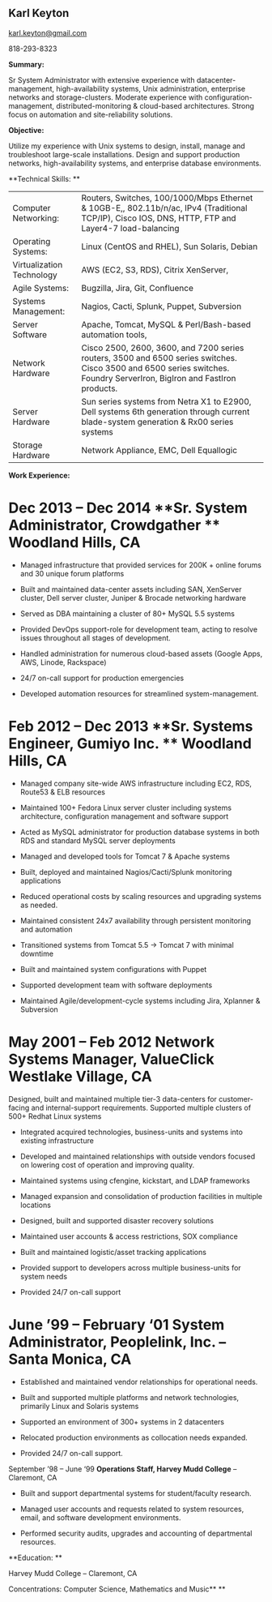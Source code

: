 ## Karl Keyton

karl.keyton@gmail.com

818-293-8323

**Summary:**

Sr System Administrator with extensive experience with datacenter-management, high-availability systems, Unix administration, enterprise networks and storage-clusters. Moderate experience with configuration-management, distributed-monitoring & cloud-based architectures. Strong focus on automation and site-reliability solutions.

**Objective:**

Utilize my experience with Unix systems to design, install, manage and troubleshoot large-scale installations. Design and support production networks, high-availability systems, and enterprise database environments. 

**Technical Skills: 	**

<table>
  <tr>
    <td>Computer Networking:</td>
    <td>Routers, Switches, 100/1000/Mbps Ethernet & 10GB-E,, 802.11b/n/ac, IPv4 (Traditional TCP/IP), Cisco IOS, DNS, HTTP, FTP and Layer4-7 load-balancing</td>
  </tr>
  <tr>
    <td>Operating Systems:</td>
    <td>Linux (CentOS  and RHEL), Sun Solaris, Debian</td>
  </tr>
  <tr>
    <td>Virtualization Technology</td>
    <td>AWS (EC2, S3, RDS), Citrix XenServer, </td>
  </tr>
  <tr>
    <td>Agile Systems:</td>
    <td>Bugzilla, Jira, Git, Confluence</td>
  </tr>
  <tr>
    <td>Systems Management:</td>
    <td>Nagios, Cacti, Splunk, Puppet, Subversion</td>
  </tr>
  <tr>
    <td>Server Software</td>
    <td>Apache, Tomcat, MySQL & Perl/Bash-based automation tools,</td>
  </tr>
  <tr>
    <td>Network Hardware</td>
    <td>Cisco 2500, 2600, 3600, and 7200 series routers, 3500 and 6500 series switches.
Cisco 3500 and 6500 series switches. Foundry ServerIron, BigIron and FastIron products.</td>
  </tr>
  <tr>
    <td>Server Hardware</td>
    <td>Sun series systems from Netra X1 to E2900, Dell systems 6th generation through current blade-system generation & Rx00 series systems</td>
  </tr>
  <tr>
    <td>Storage Hardware</td>
    <td>Network Appliance,  EMC, Dell Equallogic</td>
  </tr>
</table>


**Work Experience:**

# Dec 2013 – Dec 2014		**Sr. System Administrator, Crowdgather ** 		Woodland Hills, CA

* Managed infrastructure that provided services for 200K + online forums and 30 unique forum platforms

* Built and maintained data-center assets including SAN, XenServer  cluster, Dell server cluster, Juniper & Brocade networking hardware

* Served as DBA maintaining a cluster of 80+ MySQL 5.5 systems

* Provided DevOps support-role for development team, acting to resolve issues throughout all stages of development.

* Handled administration for numerous cloud-based assets (Google Apps, AWS, Linode, Rackspace)

* 24/7 on-call support for production emergencies

* Developed automation resources for streamlined system-management.

# Feb 2012 – Dec 2013		**Sr. Systems Engineer, Gumiyo Inc. ** 		Woodland Hills, CA

* Managed company site-wide AWS infrastructure including EC2, RDS, Route53 & ELB resources

* Maintained 100+ Fedora  Linux server cluster including systems architecture, configuration management and software support

* Acted as MySQL administrator for production database systems in both RDS and standard MySQL server deployments

* Managed and developed tools for Tomcat 7 & Apache systems

* Built, deployed and maintained Nagios/Cacti/Splunk monitoring applications

* Reduced operational costs by scaling resources and upgrading systems as needed.

* Maintained consistent 24x7 availability through persistent monitoring and automation

* Transitioned systems from Tomcat 5.5 -> Tomcat 7 with minimal downtime

* Built and maintained system configurations with Puppet

* Supported development team with software deployments

* Maintained Agile/development-cycle systems including Jira, Xplanner & Subversion

# May 2001 – Feb 2012		**Network Systems Manager, ValueClick** 		Westlake Village, CA

Designed, built and maintained multiple tier-3 data-centers for customer-facing and internal-support requirements. Supported multiple clusters of 500+ Redhat Linux systems

* Integrated acquired technologies, business-units and systems into existing infrastructure

* Developed and maintained relationships with outside vendors focused on lowering cost of operation and improving quality.  

* Maintained systems using cfengine, kickstart, and LDAP frameworks

* Managed expansion and consolidation of production facilities in multiple locations

* Designed, built and supported disaster recovery solutions

* Maintained user accounts & access restrictions, SOX compliance

* Built and maintained logistic/asset tracking applications

* Provided support to developers across multiple business-units for system needs

* Provided 24/7 on-call support

# June ’99 – February ‘01	**System Administrator, Peoplelink, Inc.** – Santa Monica, CA

* Established and maintained vendor relationships for operational needs.

* Built and supported multiple platforms and network technologies, primarily Linux and Solaris systems

* Supported an environment of 300+ systems in 2 datacenters

* Relocated production environments as collocation needs expanded.

* Provided 24/7 on-call support.

September ’98 – June ‘99	**Operations Staff, Harvey Mudd College** – Claremont, CA

* Built and support departmental systems for student/faculty research.

* Managed user accounts and requests related to system resources, email, and software development environments.

* Performed security audits, upgrades and accounting of departmental resources.

**Education: **

Harvey Mudd College – Claremont, CA

Concentrations: Computer Science, Mathematics and Music**	 **

